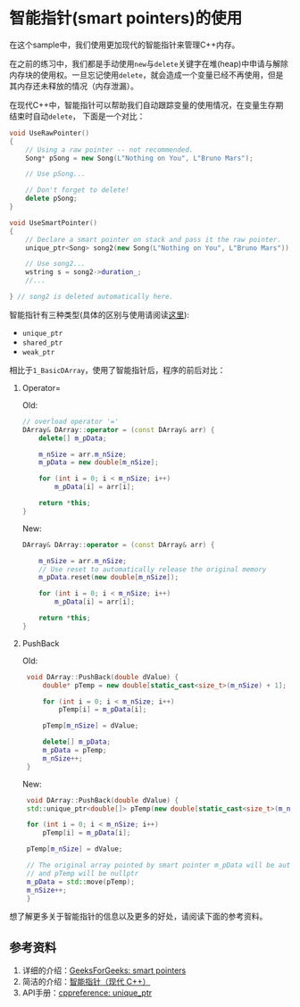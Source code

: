 # 智能指针(smart pointers)的使用

在这个sample中，我们使用更加现代的智能指针来管理C++内存。

在之前的练习中，我们都是手动使用`new`与`delete`关键字在堆(heap)中申请与解除内存块的使用权。一旦忘记使用`delete`，就会造成一个变量已经不再使用，但是其内存还未释放的情况（内存泄漏）。

在现代C++中，智能指针可以帮助我们自动跟踪变量的使用情况，在变量生存期结束时自动`delete`， 下面是一个对比：

```c++
void UseRawPointer()
{
    // Using a raw pointer -- not recommended.
    Song* pSong = new Song(L"Nothing on You", L"Bruno Mars"); 

    // Use pSong...

    // Don't forget to delete!
    delete pSong;   
}

void UseSmartPointer()
{
    // Declare a smart pointer on stack and pass it the raw pointer.
    unique_ptr<Song> song2(new Song(L"Nothing on You", L"Bruno Mars"));

    // Use song2...
    wstring s = song2->duration_;
    //...

} // song2 is deleted automatically here.
```

智能指针有三种类型(具体的区别与使用请阅读[这里](https://learn.microsoft.com/en-us/cpp/cpp/smart-pointers-modern-cpp?view=msvc-170#c-standard-library-smart-pointers)): 
+ `unique_ptr`
+ `shared_ptr`
+ `weak_ptr`

相比于`1_BasicDArray`，使用了智能指针后，程序的前后对比：

1. Operator= 

    Old:
    ```C++
    // overload operator '='
    DArray& DArray::operator = (const DArray& arr) {
        delete[] m_pData;

        m_nSize = arr.m_nSize;
        m_pData = new double[m_nSize];

        for (int i = 0; i < m_nSize; i++)
            m_pData[i] = arr[i];

        return *this;
    }
    ```

    New:
    ```C++
    DArray& DArray::operator = (const DArray& arr) {

        m_nSize = arr.m_nSize;
        // Use reset to automatically release the original memory
        m_pData.reset(new double[m_nSize]);

        for (int i = 0; i < m_nSize; i++)
            m_pData[i] = arr[i];

        return *this;
    }
    ```

2. PushBack

   Old:
   ```C++
    void DArray::PushBack(double dValue) {
        double* pTemp = new double[static_cast<size_t>(m_nSize) + 1];

        for (int i = 0; i < m_nSize; i++)
            pTemp[i] = m_pData[i];

        pTemp[m_nSize] = dValue;

        delete[] m_pData;
        m_pData = pTemp;
        m_nSize++;
    }
   ```

   New:
   ```C++
    void DArray::PushBack(double dValue) {
	std::unique_ptr<double[]> pTemp(new double[static_cast<size_t>(m_nSize) + 1]);

	for (int i = 0; i < m_nSize; i++)
		pTemp[i] = m_pData[i];

	pTemp[m_nSize] = dValue;

	// The original array pointed by smart pointer m_pData will be automatically released
    // and pTemp will be nullptr
	m_pData = std::move(pTemp);
	m_nSize++;
    }
   ```


想了解更多关于智能指针的信息以及更多的好处，请阅读下面的参考资料。


## 参考资料
1. 详细的介绍：[GeeksForGeeks: smart pointers](https://www.geeksforgeeks.org/smart-pointers-cpp/)
2. 简洁的介绍：[智能指针（现代 C++）](https://learn.microsoft.com/zh-cn/cpp/cpp/smart-pointers-modern-cpp?view=msvc-170)
3. API手册：[cppreference: unique_ptr](https://en.cppreference.com/w/cpp/memory/unique_ptr)